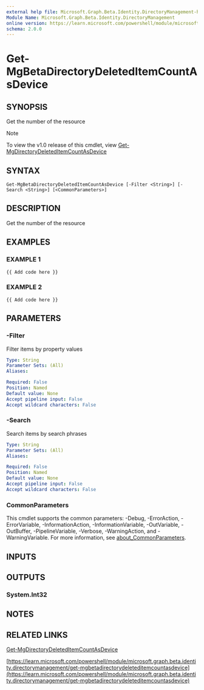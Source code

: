 ```yaml
---
external help file: Microsoft.Graph.Beta.Identity.DirectoryManagement-help.xml
Module Name: Microsoft.Graph.Beta.Identity.DirectoryManagement
online version: https://learn.microsoft.com/powershell/module/microsoft.graph.beta.identity.directorymanagement/get-mgbetadirectorydeleteditemcountasdevice
schema: 2.0.0
---
```


# Get-MgBetaDirectoryDeletedItemCountAsDevice

## SYNOPSIS
Get the number of the resource

> [!NOTE]
> To view the v1.0 release of this cmdlet, view [Get-MgDirectoryDeletedItemCountAsDevice](/powershell/module/Microsoft.Graph.Identity.DirectoryManagement/Get-MgDirectoryDeletedItemCountAsDevice?view=graph-powershell-1.0)

## SYNTAX

```
Get-MgBetaDirectoryDeletedItemCountAsDevice [-Filter <String>] [-Search <String>] [<CommonParameters>]
```

## DESCRIPTION
Get the number of the resource

## EXAMPLES

### EXAMPLE 1
```
{{ Add code here }}
```

### EXAMPLE 2
```
{{ Add code here }}
```

## PARAMETERS

### -Filter
Filter items by property values

```yaml
Type: String
Parameter Sets: (All)
Aliases:

Required: False
Position: Named
Default value: None
Accept pipeline input: False
Accept wildcard characters: False
```

### -Search
Search items by search phrases

```yaml
Type: String
Parameter Sets: (All)
Aliases:

Required: False
Position: Named
Default value: None
Accept pipeline input: False
Accept wildcard characters: False
```

### CommonParameters
This cmdlet supports the common parameters: -Debug, -ErrorAction, -ErrorVariable, -InformationAction, -InformationVariable, -OutVariable, -OutBuffer, -PipelineVariable, -Verbose, -WarningAction, and -WarningVariable. For more information, see [about_CommonParameters](http://go.microsoft.com/fwlink/?LinkID=113216).

## INPUTS

## OUTPUTS

### System.Int32
## NOTES

## RELATED LINKS
[Get-MgDirectoryDeletedItemCountAsDevice](/powershell/module/Microsoft.Graph.Identity.DirectoryManagement/Get-MgDirectoryDeletedItemCountAsDevice?view=graph-powershell-1.0)

[https://learn.microsoft.com/powershell/module/microsoft.graph.beta.identity.directorymanagement/get-mgbetadirectorydeleteditemcountasdevice](https://learn.microsoft.com/powershell/module/microsoft.graph.beta.identity.directorymanagement/get-mgbetadirectorydeleteditemcountasdevice)

